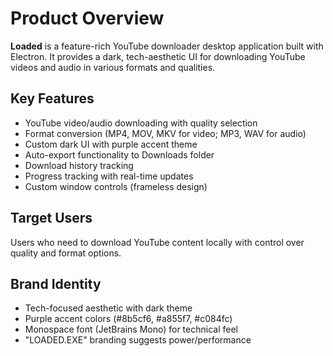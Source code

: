 # Product Overview

**Loaded** is a feature-rich YouTube downloader desktop application built with Electron. It provides a dark, tech-aesthetic UI for downloading YouTube videos and audio in various formats and qualities.

## Key Features
- YouTube video/audio downloading with quality selection
- Format conversion (MP4, MOV, MKV for video; MP3, WAV for audio)
- Custom dark UI with purple accent theme
- Auto-export functionality to Downloads folder
- Download history tracking
- Progress tracking with real-time updates
- Custom window controls (frameless design)

## Target Users
Users who need to download YouTube content locally with control over quality and format options.

## Brand Identity
- Tech-focused aesthetic with dark theme
- Purple accent colors (#8b5cf6, #a855f7, #c084fc)
- Monospace font (JetBrains Mono) for technical feel
- "LOADED.EXE" branding suggests power/performance